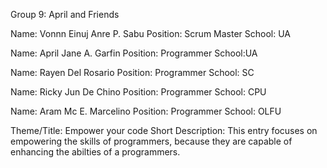 Group 9: April and Friends

Name: Vonnn Einuj Anre P. Sabu
Position: Scrum Master
School: UA

Name: April Jane A. Garfin
Position: Programmer
School:UA

Name: Rayen Del Rosario
Position: Programmer
School: SC

Name: Ricky Jun De Chino
Position: Programmer
School: CPU

Name: Aram Mc E. Marcelino
Position: Programmer
School: OLFU

Theme/Title: Empower your code
Short Description: This entry focuses on empowering the skills of programmers, because they are capable of enhancing the abilties of a programmers.


